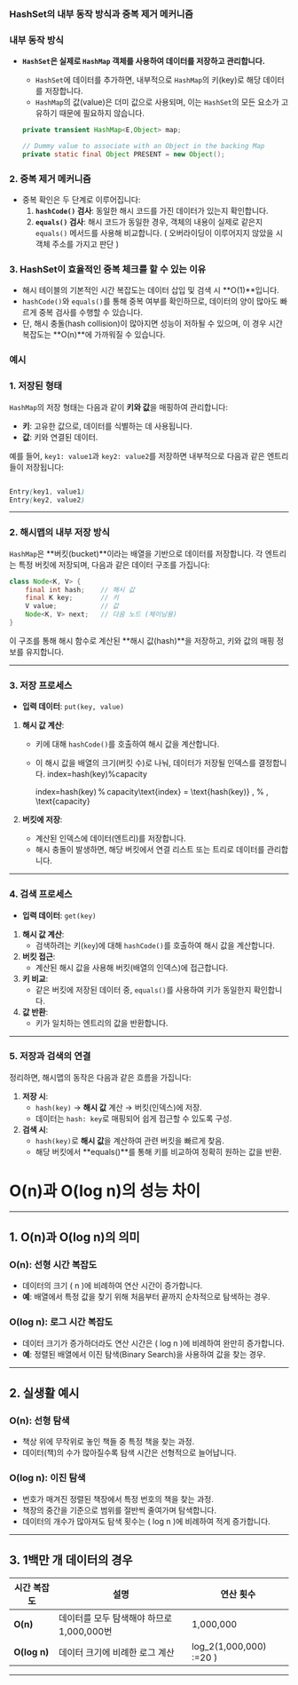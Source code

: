 ### HashSet의 내부 동작 방식과 중복 제거 메커니즘

### 내부 동작 방식

- **`HashSet`은 실제로 `HashMap` 객체를 사용하여 데이터를 저장하고 관리합니다.**
    - `HashSet`에 데이터를 추가하면, 내부적으로 `HashMap`의 키(key)로 해당 데이터를 저장합니다.
    - `HashMap`의 값(value)은 더미 값으로 사용되며, 이는 `HashSet`의 모든 요소가 고유하기 때문에 필요하지 않습니다.
    
    ```java
    private transient HashMap<E,Object> map;
    
    // Dummy value to associate with an Object in the backing Map
    private static final Object PRESENT = new Object();
    ```
    

### 2. **중복 제거 메커니즘**

- 중복 확인은 두 단계로 이루어집니다:
    1. **`hashCode()` 검사**: 동일한 해시 코드를 가진 데이터가 있는지 확인합니다.
    2. **`equals()` 검사**: 해시 코드가 동일한 경우, 객체의 내용이 실제로 같은지 `equals()` 메서드를 사용해 비교합니다. ( 오버라이딩이 이루어지지 않았을 시 객체 주소를 가지고 판단 )

### 3. **HashSet이 효율적인 중복 체크를 할 수 있는 이유**

- 해시 테이블의 기본적인 시간 복잡도는 데이터 삽입 및 검색 시 **O(1)**입니다.
- `hashCode()`와 `equals()`를 통해 중복 여부를 확인하므로, 데이터의 양이 많아도 빠르게 중복 검사를 수행할 수 있습니다.
- 단, 해시 충돌(hash collision)이 많아지면 성능이 저하될 수 있으며, 이 경우 시간 복잡도는 **O(n)**에 가까워질 수 있습니다.

### 예시

### **1. 저장된 형태**

`HashMap`의 저장 형태는 다음과 같이 **키와 값**을 매핑하여 관리합니다:

- **키**: 고유한 값으로, 데이터를 식별하는 데 사용됩니다.
- **값**: 키와 연결된 데이터.

예를 들어, `key1: value1`과 `key2: value2`를 저장하면 내부적으로 다음과 같은 엔트리들이 저장됩니다:

```scss

Entry(key1, value1)
Entry(key2, value2)

```

---

### **2. 해시맵의 내부 저장 방식**

`HashMap`은 **버킷(bucket)**이라는 배열을 기반으로 데이터를 저장합니다. 각 엔트리는 특정 버킷에 저장되며, 다음과 같은 데이터 구조를 가집니다:

```java
class Node<K, V> {
    final int hash;    // 해시 값
    final K key;       // 키
    V value;           // 값
    Node<K, V> next;   // 다음 노드 (체이닝용)
}

```

이 구조를 통해 해시 함수로 계산된 **해시 값(hash)**을 저장하고, 키와 값의 매핑 정보를 유지합니다.

---

### **3. 저장 프로세스**

- **입력 데이터**: `put(key, value)`
1. **해시 값 계산**:
    - 키에 대해 `hashCode()`를 호출하여 해시 값을 계산합니다.
    - 이 해시 값을 배열의 크기(버킷 수)로 나눠, 데이터가 저장될 인덱스를 결정합니다.
    index=hash(key)%capacity
        
        index=hash(key) % capacity\text{index} = \text{hash(key)} \, \% \, \text{capacity}
        
2. **버킷에 저장**:
    - 계산된 인덱스에 데이터(엔트리)를 저장합니다.
    - 해시 충돌이 발생하면, 해당 버킷에서 연결 리스트 또는 트리로 데이터를 관리합니다.

---

### **4. 검색 프로세스**

- **입력 데이터**: `get(key)`
1. **해시 값 계산**:
    - 검색하려는 키(`key`)에 대해 `hashCode()`를 호출하여 해시 값을 계산합니다.
2. **버킷 접근**:
    - 계산된 해시 값을 사용해 버킷(배열의 인덱스)에 접근합니다.
3. **키 비교**:
    - 같은 버킷에 저장된 데이터 중, `equals()`를 사용하여 키가 동일한지 확인합니다.
4. **값 반환**:
    - 키가 일치하는 엔트리의 값을 반환합니다.

---

### **5. 저장과 검색의 연결**

정리하면, 해시맵의 동작은 다음과 같은 흐름을 가집니다:

1. **저장 시**:
    - `hash(key)` → **해시 값** 계산 → 버킷(인덱스)에 저장.
    - 데이터는 `hash: key`로 매핑되어 쉽게 접근할 수 있도록 구성.
2. **검색 시**:
    - `hash(key)`로 **해시 값**을 계산하여 관련 버킷을 빠르게 찾음.
    - 해당 버킷에서 **equals()**를 통해 키를 비교하여 정확히 원하는 값을 반환.


# O(n)과 O(log n)의 성능 차이

---

## 1. O(n)과 O(log n)의 의미

### O(n): 선형 시간 복잡도
- 데이터의 크기 ( n )에 비례하여 연산 시간이 증가합니다.
- **예**: 배열에서 특정 값을 찾기 위해 처음부터 끝까지 순차적으로 탐색하는 경우.

### O(log n): 로그 시간 복잡도
- 데이터 크기가 증가하더라도 연산 시간은 ( log n )에 비례하여 완만히 증가합니다.
- **예**: 정렬된 배열에서 이진 탐색(Binary Search)을 사용하여 값을 찾는 경우.

---

## 2. 실생활 예시

### O(n): 선형 탐색
- 책상 위에 무작위로 놓인 책들 중 특정 책을 찾는 과정.
- 데이터(책)의 수가 많아질수록 탐색 시간은 선형적으로 늘어납니다.

### O(log n): 이진 탐색
- 번호가 매겨진 정렬된 책장에서 특정 번호의 책을 찾는 과정.
- 책장의 중간을 기준으로 범위를 절반씩 줄여가며 탐색합니다.
- 데이터의 개수가 많아져도 탐색 횟수는 ( log n )에 비례하여 적게 증가합니다.

---

## 3. 1백만 개 데이터의 경우

| **시간 복잡도** | **설명**                                   | **연산 횟수**         |
|------------------|-------------------------------------------|-----------------------|
| **O(n)**         | 데이터를 모두 탐색해야 하므로 1,000,000번 | 1,000,000            |
| **O(log n)**     | 데이터 크기에 비례한 로그 계산            | log_2(1,000,000) :=20 ) |

---
